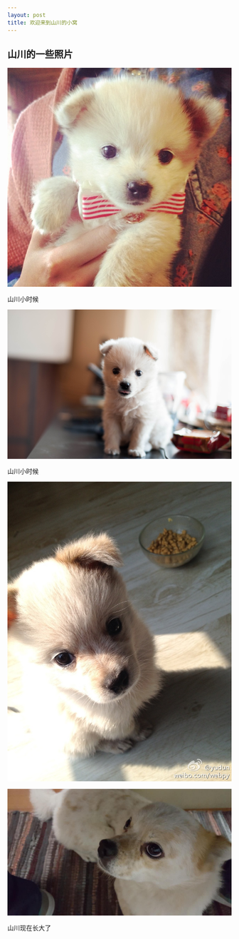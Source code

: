 ```yaml
---
layout: post
title: 欢迎来到山川的小窝
---
```






## 山川的一些照片

 ![shanchuan1](../images/shanchuan1.png)

  山川小时候



![山川小时候](../images/shanchuan2.png)

  山川小时候

![山川小时候](../images/shanchuan3.png)



![山川现在](../images/shanchuan4.png)

山川现在长大了